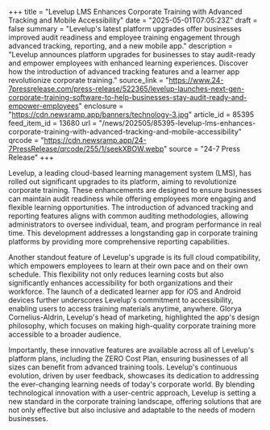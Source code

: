 +++
title = "Levelup LMS Enhances Corporate Training with Advanced Tracking and Mobile Accessibility"
date = "2025-05-01T07:05:23Z"
draft = false
summary = "Levelup's latest platform upgrades offer businesses improved audit readiness and employee training engagement through advanced tracking, reporting, and a new mobile app."
description = "Levelup announces platform upgrades for businesses to stay audit-ready and empower employees with enhanced learning experiences. Discover how the introduction of advanced tracking features and a learner app revolutionize corporate training."
source_link = "https://www.24-7pressrelease.com/press-release/522365/levelup-launches-next-gen-corporate-training-software-to-help-businesses-stay-audit-ready-and-empower-employees"
enclosure = "https://cdn.newsramp.app/banners/technology-3.jpg"
article_id = 85395
feed_item_id = 13680
url = "/news/202505/85395-levelup-lms-enhances-corporate-training-with-advanced-tracking-and-mobile-accessibility"
qrcode = "https://cdn.newsramp.app/24-7PressRelease/qrcode/255/1/seekXBOW.webp"
source = "24-7 Press Release"
+++

<p>Levelup, a leading cloud-based learning management system (LMS), has rolled out significant upgrades to its platform, aiming to revolutionize corporate training. These enhancements are designed to ensure businesses can maintain audit readiness while offering employees more engaging and flexible learning opportunities. The introduction of advanced tracking and reporting features aligns with common auditing methodologies, allowing administrators to oversee individual, team, and program performance in real time. This development addresses a longstanding gap in corporate training platforms by providing more comprehensive reporting capabilities.</p><p>Another standout feature of Levelup's upgrade is its full cloud compatibility, which empowers employees to learn at their own pace and on their own schedule. This flexibility not only reduces learning costs but also significantly enhances accessibility for both organizations and their workforce. The launch of a dedicated learner app for iOS and Android devices further underscores Levelup's commitment to accessibility, enabling users to access training materials anytime, anywhere. Glorya Cornelius-Aldrin, Levelup's head of marketing, highlighted the app's design philosophy, which focuses on making high-quality corporate training more accessible to a broader audience.</p><p>Importantly, these innovative features are available across all of Levelup's platform plans, including the ZERO Cost Plan, ensuring businesses of all sizes can benefit from advanced training tools. Levelup's continuous evolution, driven by user feedback, showcases its dedication to addressing the ever-changing learning needs of today's corporate world. By blending technological innovation with a user-centric approach, Levelup is setting a new standard in the corporate training landscape, offering solutions that are not only effective but also inclusive and adaptable to the needs of modern businesses.</p>